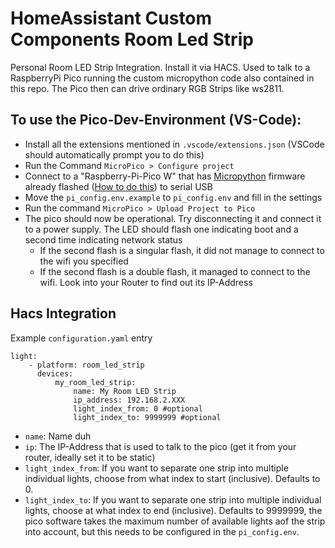 # HomeAssistant Custom Components Room Led Strip

Personal Room LED Strip Integration. Install it via HACS.
Used to talk to a RaspberryPi Pico running the custom micropython code also contained in this repo.
The Pico then can drive ordinary RGB Strips like ws2811.

## To use the Pico-Dev-Environment (VS-Code):

-   Install all the extensions mentioned in `.vscode/extensions.json` (VSCode should automatically prompt you to do this)
-   Run the Command `MicroPico > Configure project`
-   Connect to a "Raspberry-Pi-Pico W" that has [Micropython](https://micropython.org/) firmware already flashed ([How to do this](https://www.raspberrypi.com/documentation/microcontrollers/micropython.html#drag-and-drop-micropython)) to serial USB
-   Move the `pi_config.env.example` to `pi_config.env` and fill in the settings
-   Run the command `MicroPico > Upload Project to Pico`
-   The pico should now be operational. Try disconnecting it and connect it to a power supply. The LED should flash one indicating boot and a second time indicating network status
    -   If the second flash is a singular flash, it did not manage to connect to the wifi you specified
    -   If the second flash is a double flash, it managed to connect to the wifi. Look into your Router to find out its IP-Address

## Hacs Integration

Example `configuration.yaml` entry

```
light:
    - platform: room_led_strip
      devices:
          my_room_led_strip:
              name: My Room LED Strip
              ip_address: 192.168.2.XXX
              light_index_from: 0 #optional
              light_index_to: 9999999 #optional
```

-   `name`: Name duh
-   `ip`: The IP-Address that is used to talk to the pico (get it from your router, ideally set it to be static)
-   `light_index_from`: If you want to separate one strip into multiple individual lights, choose from what index to start (inclusive). Defaults to 0.
-   `light_index_to`: If you want to separate one strip into multiple individual lights, choose at what index to end (inclusive). Defaults to 9999999, the pico software takes the maximum number of available lights aof the strip into account, but this needs to be configured in the `pi_config.env`.
